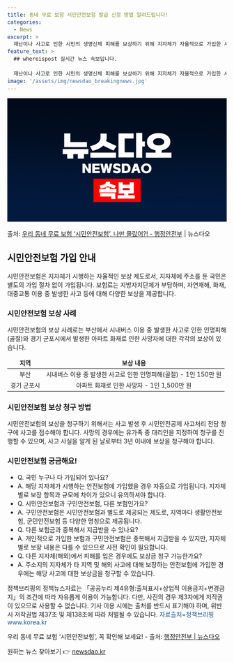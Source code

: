 ```yaml
---
title: 동네 무료 보험 시민안전보험 발급 신청 방법 알려드립니다!
categories:
  - News
excerpt: >
  재난이나 사고로 인한 시민의 생명신체 피해를 보상하기 위해 지자체가 자율적으로 가입한 시민안전보험에 대해 아…
feature_text: >
  ## whereispost 실시간 뉴스 속보입니다.

  재난이나 사고로 인한 시민의 생명신체 피해를 보상하기 위해 지자체가 자율적으로 가입한 시민안전보험에 대해 아…
image: '/assets/img/newsdao_breakingnews.jpg'
---
```


![뉴스다오 속보](/assets/img/newsdao_breakingnews.jpg)

<p>출처: <a href="https://newsdao.kr/3724" rel="dofollow">우리 동네 무료 보험 ‘시민안전보험’, 나만 몰랐어?! - 행정안전부</a> | 뉴스다오</p>

<h2 data-ke-size="size26">시민안전보험 가입 안내</h2>
<p data-ke-size="size16">시민안전보험은 지자체가 시행하는 자율적인 보상 제도로서, 지자체에 주소를 둔 국민은 별도의 가입 절차 없이 가입됩니다. 보험료는 지방자치단체가 부담하며, 자연재해, 화재, 대중교통 이용 중 발생한 사고 등에 대해 다양한 보상을 제공합니다.</p>

<h3>시민안전보험 보상 사례</h3>
<p data-ke-size="size16">시민안전보험의 보상 사례로는 부산에서 시내버스 이용 중 발생한 사고로 인한 인명피해(골절)와 경기 군포시에서 발생한 아파트 화재로 인한 사망자에 대한 각각의 보상이 있습니다.</p>

<table>
	<thead>
		<tr>
			<td style="text-align: center; height: 17px;"><b>지역</b></td>
			<td style="text-align: center; height: 17px;"><b>보상 내용</b></td>
		</tr>
	</thead>
	<tbody>
		<tr>
			<td style="text-align: center; height: 17px;">부산</td>
			<td style="text-align: center; height: 17px;">시내버스 이용 중 발생한 사고로 인한 인명피해(골절) - 1인 150만 원</td>
		</tr>
		<tr>
			<td style="text-align: center; height: 17px;">경기 군포시</td>
			<td style="text-align: center; height: 17px;">아파트 화재로 인한 사망자 - 1인 1,500만 원</td>
		</tr>
	</tbody>
</table>

<h3>시민안전보험 보상 청구 방법</h3>
<p data-ke-size="size16">시민안전보험의 보상을 청구하기 위해서는 사고 발생 후 시민안전공제 사고처리 전담 창구에 사고를 접수해야 합니다. 사망의 경우에는 유가족 중 대리인을 지정하여 청구를 진행할 수 있으며, 사고 사실을 알게 된 날로부터 3년 이내에 보상을 청구해야 합니다.</p>

<h3>시민안전보험 궁금해요!</h3>
<ul>
	<li>Q. 국민 누구나 다 가입되어 있나요?</li>
	<li>A. 해당 지자체가 시행하는 안전보험에 가입했을 경우 자동으로 가입됩니다. 지자체별로 보장 항목과 규모에 차이가 있으니 유의하셔야 합니다.</li>
	<li>Q. 시민안전보험과 구민안전보험, 다른 보험인가요?</li>
	<li>A. 구민안전보험은 시민안전보험과 별도로 제공되는 제도로, 지역마다 생활안전보험, 군민안전보험 등 다양한 명칭으로 제공됩니다.</li>
	<li>Q. 다른 보험금과 중복해서 지급받을 수 있나요?</li>
	<li>A. 개인적으로 가입한 보험과 구민안전보험은 중복해서 지급받을 수 있지만, 지자체별로 보장 내용은 다를 수 있으므로 사전 확인이 필요합니다.</li>
	<li>Q. 다른 지자체(해외)에서 피해를 입은 경우에도 보상금 청구 가능한가요?</li>
	<li>A. 주소지의 지자체가 타 지역 및 해외 사고에 대해 보장하는 안전보험에 가입한 경우에는 해당 사고에 대한 보상금을 청구할 수 있습니다.</li>
</ul>

<p data-ke-size="size16">정책브리핑의 정책뉴스자료는 「공공누리 제4유형:출처표시+상업적 이용금지+변경금지」의 조건에 따라 자유롭게 이용이 가능합니다. 다만, 사진의 경우 제3자에게 저작권이 있으므로 사용할 수 없습니다. 기사 이용 시에는 출처를 반드시 표기해야 하며, 위반 시 저작권법 제37조 및 제138조에 따라 처벌될 수 있습니다. <span style="color: #1a5490;">자료출처=정책브리핑 www.korea.kr</span></p>
<p data-ke-size="size16">우리 동네 무료 보험 ‘시민안전보험’, 꼭 확인해 보세요! - 출처: <a href="https://newsdao.kr/3724" target="_blank">행정안전부 | 뉴스다오</a></p> 

원하는 뉴스 찾아보기 👉 <a href="https://newsdao.kr" rel="dofollow">newsdao.kr</a>


